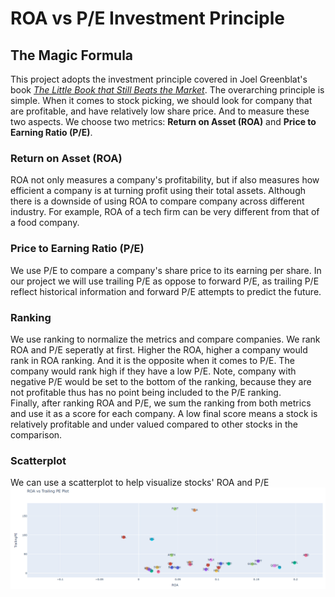 # ROA vs P/E Investment Principle

## The Magic Formula
This project adopts the investment principle covered in Joel Greenblat's book [*The Little Book that Still Beats the Market*](https://www.amazon.com/Little-Book-Still-Beats-Market/dp/0470624159/ref=pd_lpo_1?pd_rd_i=0470624159&psc=1). The overarching principle is simple. When it comes to stock picking, we should look for company that are profitable, and have relatively low share price. And to measure these two aspects. We choose two metrics: **Return on Asset (ROA)** and **Price to Earning Ratio (P/E)**. <br>
### Return on Asset (ROA)
ROA not only measures a company's profitability, but if also measures how efficient a company is at turning profit using their total assets. Although there is a downside of using ROA to compare company across different industry. For example, ROA of a tech firm can be very different from that of a food company. 
### Price to Earning Ratio (P/E)
We use P/E to compare a company's share price to its earning per share. In our project we will use trailing P/E as oppose to forward P/E, as trailing P/E reflect historical information and forward P/E attempts to predict the future. 
### Ranking
We use ranking to normalize the metrics and compare companies. We rank ROA and P/E seperatly at first. Higher the ROA, higher a company would rank in ROA ranking. And it is the opposite when it comes to P/E. The company would rank high if they have a low P/E. Note, company with negative P/E would be set to the bottom of the ranking, because they are not profitable thus has no point being included to the P/E ranking. <br> 
Finally, after ranking ROA and P/E, we sum the ranking from both metrics and use it as a score for each company. A low final score means a stock is relatively profitable and under valued compared to other stocks in the comparison. 
### Scatterplot
We can use a scatterplot to help visualize stocks' ROA and P/E
![alt text](roa_vs_pe.png)
